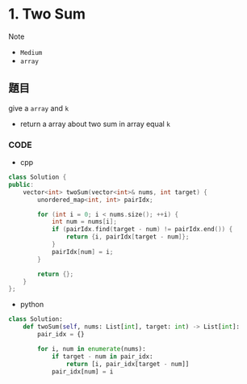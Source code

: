 # 1. Two Sum

>[!note]
>- `Medium`
>- `array`

## 題目

give a `array` and `k` 

- return a array about two sum in array equal `k`


### CODE

- cpp

```cpp
class Solution {
public:
    vector<int> twoSum(vector<int>& nums, int target) {
        unordered_map<int, int> pairIdx;

        for (int i = 0; i < nums.size(); ++i) {
            int num = nums[i];
            if (pairIdx.find(target - num) != pairIdx.end()) {
                return {i, pairIdx[target - num]};
            }
            pairIdx[num] = i;
        }

        return {};        
    }
};
```

- python

```py
class Solution:
    def twoSum(self, nums: List[int], target: int) -> List[int]:
        pair_idx = {}

        for i, num in enumerate(nums):
            if target - num in pair_idx:
                return [i, pair_idx[target - num]]
            pair_idx[num] = i
```